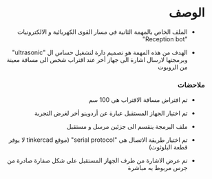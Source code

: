 <h1 dir="rtl"> الوصف </h1>

<div dir="rtl">

- الملف الخاص بالمهمة الثانية في مسار القوى الكهربائية و الالكترونيات  "Reception bot"

- الهدف من هذه المهمة هو تصميم دارة لتشغيل حساس ال "ultrasonic" وبرمجتها لارسال اشارة الى جهاز أخر عند اقتراب شخص الى مسافة معينة من الروبوت


</div>

<h3 dir="rtl"> ملاحضات </h3>

<div dir="rtl">
  
-  تم افتراض مسافة الاقتراب هي 100 سم
  
- تم اختيار الجهاز المستقبل عبارة عن أردوينو أخر لغرض التجربة  

- ملف البرمجة ينقسم الى جزئين مرسل و مستقبل
  
- تم اختيار طريقة الاتصال هي "serial protocol" (موقع tinkercad لا يوفر قطعة البلوثوث)
  
- تم عرض الاشارة من طرف الجهاز المستقبل على شكل صفارة صادرة من جرس مربوط به مباشرة
  
  
  </div>
